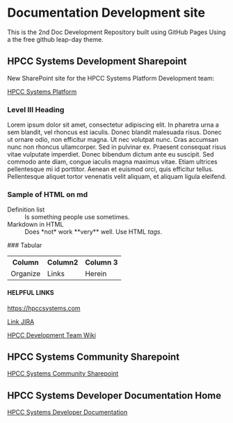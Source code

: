# Documentation Development site 
This is the 2nd Doc Development Repository built using GitHub Pages
Using a the free github leap-day theme. 

## HPCC Systems Development Sharepoint 
New SharePoint site for the HPCC Systems Platform Development team: 

[HPCC Systems Platform](https://reedelsevier.sharepoint.com/sites/HPCCSystemsPlatform)

### Level III Heading 
Lorem ipsum dolor sit amet, consectetur adipiscing elit. In pharetra urna a sem blandit, vel rhoncus est iaculis. Donec blandit malesuada risus. Donec ut ornare odio, non efficitur magna. Ut nec volutpat nunc. Cras accumsan nunc non rhoncus ullamcorper. Sed in pulvinar ex. Praesent consequat risus vitae vulputate imperdiet. Donec bibendum dictum ante eu suscipit. Sed commodo ante diam, congue iaculis magna maximus vitae. Etiam ultrices pellentesque mi id porttitor. Aenean et euismod orci, quis efficitur tellus. Pellentesque aliquet tortor venenatis velit aliquam, et aliquam ligula eleifend.

### Sample of HTML on md
<dl>
  <dt>Definition list</dt>
  <dd>Is something people use sometimes.</dd>

  <dt>Markdown in HTML</dt>
  <dd>Does *not* work **very** well. Use HTML <em>tags</em>.</dd>
</dl>
### Tabular
<table>
  <tr>
    <th>Column</th>
    <th>Column2 </th>
    <th>Column 3 </th>
  </tr>
  <tr>
    <td>Organize</td>
    <td>Links </td>
    <td>Herein</td>
  </tr>
</table>

#### HELPFUL LINKS
<https://hpccsystems.com>

[Link JIRA](https://hpccsystems.atlassian.net/)

[HPCC Development Team Wiki](https://reedelsevier.sharepoint.com/:o:/r/sites/OG-HPCCPlatformTeam/SiteAssets/OG-HPCC%20Platform%20Team%20Notebook?d=wbadf11fdaa0145838b644423ace873c9&csf=1&web=1&e=auJI6x)

## HPCC Systems Community Sharepoint

[HPCC Systems Community Sharepoint](https://reedelsevier.sharepoint.com/sites/the_Link/HPCC/SitePages/Home.aspx?csf=1&web=1&e=ktxtBP&cid=4ba9322d-4e45-4744-b168-238f73e74d4d)

## HPCC Systems Developer Documentation Home

[HPCC Systems Developer Documentation](https://reedelsevier.sharepoint.com/sites/HPCCSystemsDocumentationHome)

